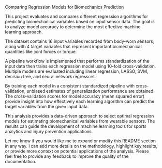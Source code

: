 Comparing Regression Models for Biomechanics Prediction

This project evaluates and compares different regression algorithms for predicting biomechanical variables based on input sensor data. The goal is to analyze model accuracy to determine the most effective machine learning approach.

The dataset contains 16 input variables recorded from body-worn sensors, along with 4 target variables that represent important biomechanical quantities like joint forces or torque.

A pipeline workflow is implemented that performs standardization of the input data then trains each regression model using 10-fold cross-validation. Multiple models are evaluated including linear regression, LASSO, SVM, decision tree, and neural network regressors.

By training each model in a consistent standardized pipeline with cross-validation, unbiased estimates of generalization performance are obtained. The cross-validation scores for model accuracy (mean squared error) provide insight into how effectively each learning algorithm can predict the target variables from the given input data.

This analysis provides a data-driven approach to select optimal regression models for estimating biomechanical variables from wearable sensors. The results can guide the development of machine learning tools for sports analytics and injury prevention applications.

Let me know if you would like me to expand or modify this README section in any way. I can add more details on the methodology, highlight key results, or provide more context on potential applications of the analysis. Please feel free to provide any feedback to improve the quality of the documentation.
